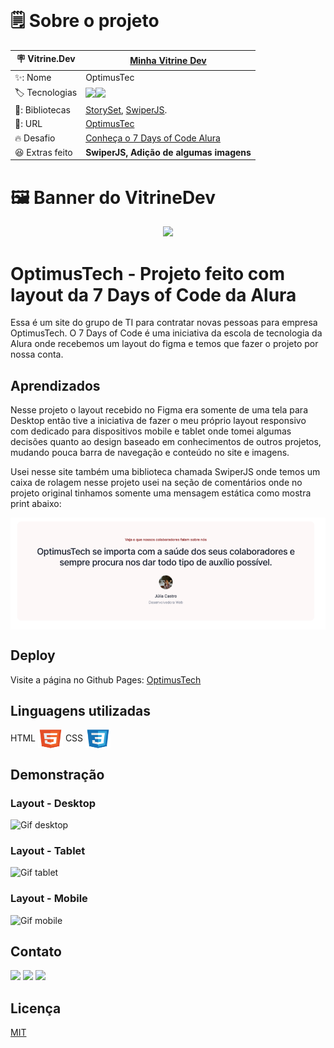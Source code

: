 <div align="center">
<img align="center" src="">
</div>

# 🗒️ Sobre o projeto

| 🪧 Vitrine.Dev |  [Minha Vitrine Dev](https://cursos.alura.com.br/vitrinedev/danielbarreto)   |
| -------------  | --- |
| ✨: Nome        | OptimusTec
| 🏷️ Tecnologias | <img src="https://img.shields.io/badge/HTML5-E34F26?style=for-the-badge&logo=html5&logoColor=white"><img src="https://img.shields.io/badge/CSS3-1572B6?style=for-the-badge&logo=css3&logoColor=white">
  | 🎇: Bibliotecas | [StorySet](https://storyset.com/), [SwiperJS](https://swiperjs.com/).
| 🚀: URL         | [OptimusTec](https://optimus-tec.bohr.io)
| 🔥 Desafio     | [Conheça o 7 Days of Code Alura](https://7daysofcode.io/)
| :laughing: Extras feito     | **SwiperJS, Adição de algumas imagens**



# 🖼️ Banner do VitrineDev
<div align="center">

<img src="#vitrinedev">
</div>

# OptimusTech - Projeto feito com layout da 7 Days of Code da Alura

Essa é um site do grupo de TI para contratar novas pessoas para empresa OptimusTech. O 7 Days of Code é uma iniciativa da escola de tecnologia da Alura onde recebemos um layout do figma e temos que fazer o projeto por nossa conta.

## Aprendizados

Nesse projeto o layout recebido no Figma era somente de uma tela para Desktop então tive a iniciativa de fazer o meu próprio layout responsivo com dedicado para dispositivos mobile e tablet onde tomei algumas decisões quanto ao design baseado em conhecimentos de outros projetos, mudando pouca barra de navegação e conteúdo no site e imagens.

Usei nesse site também uma biblioteca chamada SwiperJS onde temos um caixa de rolagem nesse projeto usei na seção de comentários onde no projeto original tinhamos somente uma mensagem estática como mostra print abaixo:

<img align="center" src="https://github.com/DanielBarret0/OptimusTech/blob/main/printscreen/image.png">

## Deploy

 Visite a página no Github Pages: [OptimusTech](https://danielbarret0.github.io/OptimusTech/)

## Linguagens utilizadas
  <div>
  HTML <img align="center" alt="Daniel-HTML" height="30" width="40" src="https://raw.githubusercontent.com/devicons/devicon/master/icons/html5/html5-original.svg"> 
   CSS <img align="center" alt="Daniel-CSS" height="30" width="40" src="https://raw.githubusercontent.com/devicons/devicon/master/icons/css3/css3-original.svg">
  </div>
  
## Demonstração

### Layout - Desktop
![Gif desktop](https://github.com/DanielBarret0/OptimusTech/blob/main/printscreen/Desktop-OptimusTech.gif)

### Layout - Tablet
![Gif tablet](https://github.com/DanielBarret0/OptimusTech/blob/main/printscreen/tablet-OptimusTech.gif)

### Layout - Mobile
![Gif mobile](https://github.com/DanielBarret0/OptimusTech/blob/main/printscreen/Mobile-OptimusTech.gif)
## Contato

 
 <p align="left">
  <a href="mailto:josedanielbarreto@gmail.com" alt="Gmail" target="_blank">
  <img src="https://img.shields.io/badge/-Gmail-FF0000?style=flat-square&labelColor=FF0000&logo=gmail&logoColor=white&link=mailto:josedanielbarreto@gmail.com"/ target="_blank"></a>

  <a href="https://www.linkedin.com/in/daniel-barreto-1b763216a/" alt="Linkedin" target="_blank">
  <img src="https://img.shields.io/badge/-Linkedin-0e76a8?style=flat-square&logo=Linkedin&logoColor=white&link=https://www.linkedin.com/in/daniel-barreto-1b763216a/" / target="_blank"></a>

  <a href="https://www.instagram.com/daniel.barret0/" alt="Instagram" target="_blank">
  <img src="https://img.shields.io/badge/-Instagram-DF0174?style=flat-square&labelColor=DF0174&logo=instagram&logoColor=white&link=https://www.instagram.com/daniel.barret0/"/ target="_blank"></a>
</p>  



## Licença

[MIT](https://choosealicense.com/licenses/mit/)

